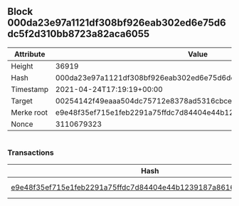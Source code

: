 ## Block 000da23e97a1121df308bf926eab302ed6e75d6dc5f2d310bb8723a82aca6055

Attribute | Value
--- | ---
Height | 36919
Hash | 000da23e97a1121df308bf926eab302ed6e75d6dc5f2d310bb8723a82aca6055
Timestamp | 2021-04-24T17:19:19+00:00
Target | 00254142f49eaaa504dc75712e8378ad5316cbcead634704b3734b6271167cc4
Merke root | e9e48f35ef715e1feb2291a75ffdc7d84404e44b1239187a8616b21998b695e0
Nonce | 3110679323

```

```

### Transactions

Hash | Amount
--- | ---
[e9e48f35ef715e1feb2291a75ffdc7d84404e44b1239187a8616b21998b695e0](e9e48f35ef715e1feb2291a75ffdc7d84404e44b1239187a8616b21998b695e0.md) | 10.00000000 SKEPTI 
